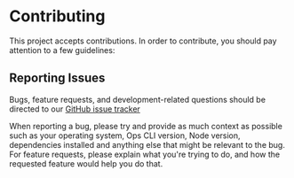 # Contributing 

This project accepts contributions. In order to contribute, you should pay attention to a few guidelines:

## Reporting Issues

Bugs, feature requests, and development-related questions should be directed to our [GitHub issue tracker](https://github.com/workflows-sh/aws-ecs-fargate/issues)

When reporting a bug, please try and provide as much context as possible such as your operating system, Ops CLI version, Node version, dependencies installed and anything else that might be relevant to the bug. For feature requests, please explain what you're trying to do, and how the requested feature would help you do that.